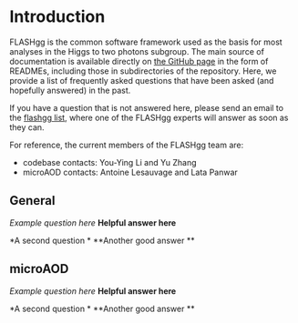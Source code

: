 # Introduction

FLASHgg is the common software framework used as the basis for most analyses in the Higgs to two photons subgroup.
The main source of documentation is available directly on [the GitHub page](https://github.com/cms-analysis/flashgg) in the form of READMEs, 
including those in subdirectories of the repository.
Here, we provide a list of frequently asked questions that have been asked (and hopefully answered) in the past.

If you have a question that is not answered here, please send an email to the [flashgg list](mailto:cms-flashgg@cern.ch), 
where one of the FLASHgg experts will answer as soon as they can. 

For reference, the current members of the FLASHgg team are:
- codebase contacts: You-Ying Li and Yu Zhang
- microAOD contacts: Antoine Lesauvage and Lata Panwar

## General

*Example question here*
**Helpful answer here**

*A second question *
**Another good answer **

## microAOD

*Example question here*
**Helpful answer here**

*A second question *
**Another good answer **
